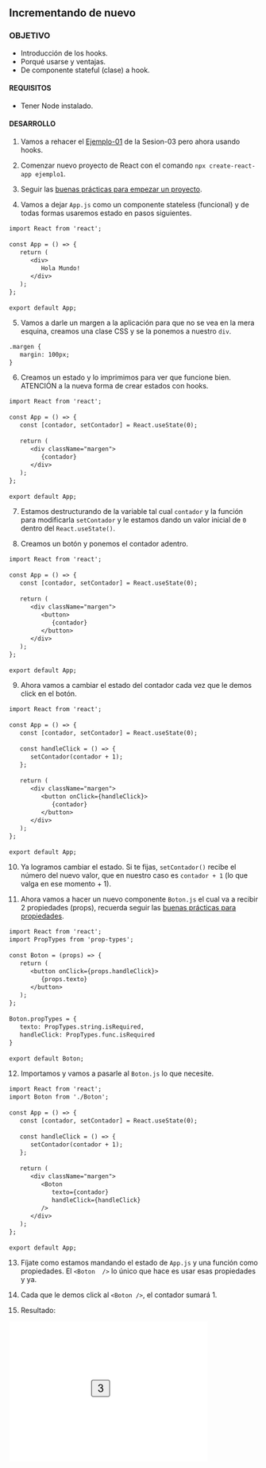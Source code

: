 ## Incrementando de nuevo

### OBJETIVO
- Introducción de los hooks.
- Porqué usarse y ventajas.
- De componente stateful (clase) a hook.

#### REQUISITOS 
- Tener Node instalado.

#### DESARROLLO

1. Vamos a rehacer el [Ejemplo-01](../../Sesion-03/Ejemplo-01) de la Sesion-03 pero ahora usando hooks.

2. Comenzar nuevo proyecto de React con el comando `npx create-react-app ejemplo1`.

3. Seguir las [buenas prácticas para empezar un proyecto](../../BuenasPracticas/EmpezandoProyectos/Readme.md).

4. Vamos a dejar `App.js` como un componente stateless (funcional) y de todas formas usaremos estado en pasos siguientes.
```
import React from 'react';

const App = () => {
   return (
      <div>
         Hola Mundo!
      </div>
   );
};

export default App;
```

5. Vamos a darle un margen a la aplicación para que no se vea en la mera esquina, creamos una clase CSS y se la ponemos a nuestro `div`.
```
.margen {
   margin: 100px;
}
``` 

6. Creamos un estado y lo imprimimos para ver que funcione bien. ATENCIÓN a la nueva forma de crear estados con hooks.
```
import React from 'react';

const App = () => {
   const [contador, setContador] = React.useState(0);

   return (
      <div className="margen">
         {contador}
      </div>
   );
};

export default App;
``` 

7. Estamos destructurando de la variable tal cual `contador` y la función para modificarla `setContador` y le estamos dando un valor inicial de `0` dentro del `React.useState()`.

8. Creamos un botón y ponemos el contador adentro.
```
import React from 'react';

const App = () => {
   const [contador, setContador] = React.useState(0);

   return (
      <div className="margen">
         <button>
            {contador}
         </button>
      </div>
   );
};

export default App;
```

9. Ahora vamos a cambiar el estado del contador cada vez que le demos click en el botón.
```
import React from 'react';

const App = () => {
   const [contador, setContador] = React.useState(0);

   const handleClick = () => {
      setContador(contador + 1);
   };

   return (
      <div className="margen">
         <button onClick={handleClick}>
            {contador}
         </button>
      </div>
   );
};

export default App;
```

10. Ya logramos cambiar el estado. Si te fijas, `setContador()` recibe el número del nuevo valor, que en nuestro caso es `contador + 1` (lo que valga en ese momento + 1).

11. Ahora vamos a hacer un nuevo componente `Boton.js` el cual va a recibir 2 propiedades (props), recuerda seguir las [buenas prácticas para propiedades](../../BuenasPracticas/PropTypes/Readme.md).
```
import React from 'react';
import PropTypes from 'prop-types';

const Boton = (props) => {
   return (
      <button onClick={props.handleClick}>
         {props.texto}
      </button>
   );
};

Boton.propTypes = {
   texto: PropTypes.string.isRequired,
   handleClick: PropTypes.func.isRequired
}

export default Boton;
```

12. Importamos y vamos a pasarle al `Boton.js` lo que necesite.
```
import React from 'react';
import Boton from './Boton';

const App = () => {
   const [contador, setContador] = React.useState(0);

   const handleClick = () => {
      setContador(contador + 1);
   };

   return (
      <div className="margen">
         <Boton
            texto={contador}
            handleClick={handleClick}
         />
      </div>
   );
};

export default App;
```

13. Fíjate como estamos mandando el estado de `App.js` y una función como propiedades. El `<Boton  />` lo único que hace es usar esas propiedades y ya.

14. Cada que le demos click al `<Boton />`, el contador sumará 1.

15. Resultado:
<img src="./public/resultado.png" width="400">
